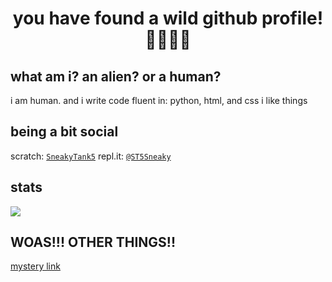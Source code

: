 <h1 align="center">you have found a wild github profile! 🤣🤣😳😳</h1>

## what am i? an alien? or a human?

i am human. and i write code
fluent in: python, html, and css
i like things

## being a bit social
scratch: [`SneakyTank5`](https://scratch.mit.edu/users/SneakyTank5/)
repl.it: [`@ST5Sneaky`](https://replit.com/@ST5Sneaky)

## stats
![](https://github-readme-stats.vercel.app/api?username=ST5Sneaky&bg_color=30,e96443,904e95&title_color=fff&text_color=fff)

## WOAS!!! OTHER THINGS!!
[mystery link](https://replit.com/mark)

